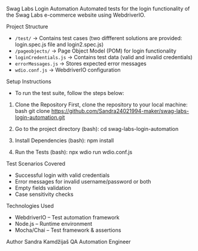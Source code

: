  Swag Labs Login Automation
  Automated tests for the login functionality of the Swag Labs e-commerce website using WebdriverIO.

 
Project Structure
- `/test/` → Contains test cases (two diffferent solutions are provided: login.spec.js file and login2.spec.js)
- `/pageobjects/` → Page Object Model (POM) for login functionality
- `loginCredentials.js` → Contains test data (valid and invalid credentials)
- `errorMessages.js` → Stores expected error messages
- `wdio.conf.js` → WebdriverIO configuration

Setup Instructions
- To run the test suite, follow the steps below: 

1. Clone the Repository
First, clone the repository to your local machine:
bash
git clone https://github.com/Sandra24021994-maker/swag-labs-login-automation.git

2. Go to the project directory
(bash):
cd swag-labs-login-automation

3. Install Dependencies
(bash):
npm install

4. Run the Tests
(bash):
npx wdio run wdio.conf.js

 
Test Scenarios Covered
- Successful login with valid credentials
- Error messages for invalid username/password or both
- Empty fields validation
- Case sensitivity checks

 
Technologies Used
- WebdriverIO – Test automation framework
- Node.js – Runtime environment
- Mocha/Chai – Test framework & assertions

 
Author
Sandra Kamdžijaš 
QA Automation Engineer






